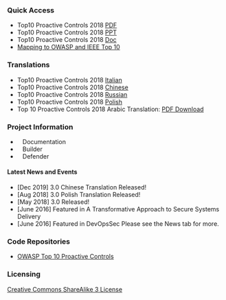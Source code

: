 
### Quick Access 
* Top10 Proactive Controls 2018 [PDF](https://github.com/OWASP/www-project-proactive-controls/blob/master/v3/OWASP_Top_10_Proactive_Controls_V3.pdf) 
* Top10 Proactive Controls 2018 [PPT](https://github.com/OWASP/www-project-proactive-controls/blob/master/v3/OWASP_Top_Ten_Proactive_Controls_v3.pptx)
* Top10 Proactive Controls 2018 [Doc](https://github.com/OWASP/www-project-proactive-controls/blob/master/v3/OWASP_Top_10_Proactive_Controls_V3.docx)
* [Mapping to OWASP and IEEE Top 10 ](https://github.com/OWASP/www-project-proactive-controls/blob/master/v3/OWASP-OPC-IEEEE-OTop10-OTMobTop10-ssdf.pdf)

### Translations 
- Top10 Proactive Controls 2018 [Italian](https://github.com/OWASP/www-project-proactive-controls/blob/master/v3/OWASP_Top_10_Proactive_Controls_V3-IT.pdf)
- Top10 Proactive Controls 2018 [Chinese](https://github.com/OWASP/www-project-proactive-controls/blob/master/v3/OWASP_Top_10_Proactive_Controls_V3_Chinese.pdf)
- Top10 Proactive Controls 2018 [Russian](https://github.com/OWASP/www-project-proactive-controls/blob/master/v3/Owasp-top-10-proactive-controls-2018-russian.pdf)
- Top10 Proactive Controls 2018 [Polish](https://github.com/OWASP/www-project-proactive-controls/blob/master/v3/OWASP_TOP_10_Proactive_Controls_2018_V3_PL.pdf)  
- Top 10 Proactive Controls 2018 Arabic Translation: [PDF Download](https://github.com/OWASP/www-project-proactive-controls/blob/master/v3/OWASP_Top_10_Proactive_Controls_V3-AR.pdf)

### Project Information
* <i class="fas fa-book" style="font-size: 1.2em; color:#233e81;"></i><span style="font-size:1.0em;padding-left:12px;">Documentation</span>
* <i class="fas fa-tools" style="font-size: 1.2em; color:#233e81;"></i><span style="font-size:1.0em;padding-left:12px;">Builder</span> 
* <i class="fas fa-shield-alt" style="font-size: 1.2em; color:#233e81;"></i><span style="font-size:1.0em;padding-left:12px;">Defender</span>

#### Latest News and Events
* [Dec 2019] 3.0 Chinese Translation Released!
* [Aug 2018] 3.0 Polish Translation Released!
* [May 2018] 3.0 Released!
* [June 2016] Featured in A Transformative Approach to Secure Systems Delivery
* [June 2016] Featured in DevOpsSec
Please see the News tab for more.


### Code Repositories
* [OWASP Top 10 Proactive Controls](https://github.com/OWASP/www-project-proactive-controls/)

### Licensing
[Creative Commons ShareAlike 3 License](https://creativecommons.org/licenses/by-sa/3.0/us/)

